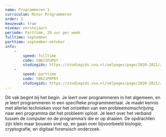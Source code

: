 ```yaml
---
name: Programmeren 1
curriculum: Minor Programmeren
order: 1
keuzevak: true
niveau: eerstejaars
periode: Parttime, 20 uur per week
fulltime: september
parttime: september-oktober
info:
    -
        speed: fulltime
        code: 50621FUP6Y
        studiegids: https://studiegids.uva.nl/xmlpages/page/2020-2021/zoek-vak/vak/79749
    -
        speed: parttime
        code: 50621PRP6Y
        studiegids: https://studiegids.uva.nl/xmlpages/page/2020-2021/zoek-vak/vak/79382
---
```


Dit vak begint bij het begin. Je leert over programmeren in het algemeen, en je leert programmeren in een specifieke programmeertaal. Je maakt kennis met allerlei technieken voor het omzetten van een probleemomschrijving naar een programma dat het probleem oplost. Je leert over het verband tussen de computer en de programma’s die er op draaien. De opdrachten zijn klein maar bouwen snel op, en gaan over bijvoorbeeld biologie, cryptografie, en digitaal forensisch onderzoek.
